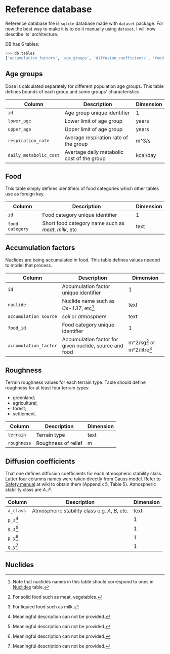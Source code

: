 # Reference database

Reference database file is `sqlite` database made with `dataset` package.
For now the best way to make it is to do it manually using `dataset`.
I will now desctibe its' architecture.

DB has 6 tables:
```python
>>> db.tables
['accumulation_factors', 'age_groups', 'diffusion_coefficients', 'food', 'nuclides', 'roughness']
```

## Age groups

Dose is calculated separately for different population age groups.
This table defines bounds of each group and some groups' characteristics.

|Column|Description|Dimension|
| --- | --- | --- |
|`id`|Age group unique identifier|1|
|`lower_age`|Lower limit of age group|years|
|`upper_age`|Upper limit of age group|years|
|`respiration_rate`|Average respiration rate of the group|m^3/s|
|`daily_metabolic_cost`|Avertage daily metabolic cost of the group|kcal/day|

## Food

This table simply defines identifiers of food categories which other tables use
as foreign key.

|Column|Description|Dimension|
| --- | --- | --- |
|`id`|Food category unique identifier|1|
|`food category`|Short food category name such as *meat*, *milk*, etc|text|

## Accumulation factors

Nuclides are being accumulated in food.
This table defines values needed to model that process.

|Column|Description|Dimension|
| --- | --- | --- |
|`id`|Accumulation factor unique identifier|1|
|`nuclide`|Nuclide name such as *Cs-137*, etc[^1]|text|
|`accumulation source`|*soil* or *atmosphere*|text|
|`food_id`|Food category unique identifier|1|
|`accumulation_factor`|Accumulation factor for given nuclide, source and food|m^2/kg[^2] or m^2/litre[^3]|

[^1]: Note that nuclides names in this table should correspond to ones in [Nuclides](#Nuclides) table.
[^2]: For solid food such as meat, vegetables.
[^3]: For liquied food such as milk.

## Roughness

Terrain roughness values for each terrain type.
Table should define roughness for at least four terrain types:
- greenland;
- agricultural;
- forest;
- settlement.

|Column|Description|Dimension|
| --- | --- | --- |
|`terrain`|Terrain type|text|
|`roughness`|Roughness of relief|m|

## Diffusion coefficients

That one defines diffusion coefficients for each atmospheric stability class.
Latter four columns names were taken directly from Gauss model.
Refer to
[Safety manual](https://github.com/czertyaka/codiri/wiki/Reference-Textbooks)
at wiki to obtain them (Appendix 5, Table 5).
Atmospheric stability class are *A*..*F*.

|Column|Description|Dimension|
| --- | --- | --- |
|`a_class`|Atmospheric stability class e.g. *A*, *B*, etc.|text|
|`p_z`[^4]||1|
|`q_z`[^4]||1|
|`p_y`[^4]||1|
|`q_y`[^4]||1|

[^4]: Meaningful description can not be provided.

## Nuclides


